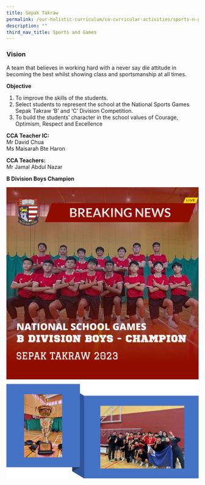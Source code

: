 ```yaml
---
title: Sepak Takraw
permalink: /our-holistic-curriculum/co-curricular-activities/sports-n-games/sepak-takraw/
description: ""
third_nav_title: Sports and Games
---
```

### Vision
A team that believes in working hard with a never say die attitude in becoming the best whilst showing class and sportsmanship at all times.

**Objective** <br>
1) To improve the skills of the students.
2) Select students to represent the school at the National Sports Games Sepak Takraw ‘B’ and ‘C’ Division Competition.
3) To build the students’ character in the school values of Courage, Optimism, Respect and Excellence

**CCA Teacher IC:** <br>
Mr David Chua <br>
Ms Maisarah Bte Haron

**CCA Teachers:** <br>
Mr Jamal Abdul Nazar

**B Division Boys Champion**

![B Division Boys- Champion [2023]](/images/takraw.jpg)
![](/images/Takraw.png) 